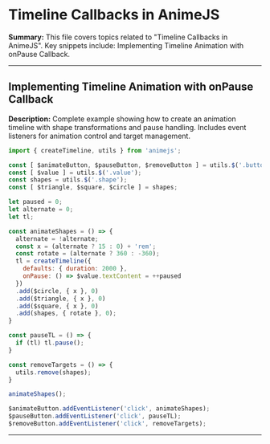 # Timeline Callbacks in AnimeJS

**Summary:** This file covers topics related to "Timeline Callbacks in AnimeJS". Key snippets include: Implementing Timeline Animation with onPause Callback.

---

## Implementing Timeline Animation with onPause Callback

**Description:** Complete example showing how to create an animation timeline with shape transformations and pause handling. Includes event listeners for animation control and target management.

```javascript
import { createTimeline, utils } from 'animejs';

const [ $animateButton, $pauseButton, $removeButton ] = utils.$('.button');
const [ $value ] = utils.$('.value');
const shapes = utils.$('.shape');
const [ $triangle, $square, $circle ] = shapes;

let paused = 0;
let alternate = 0;
let tl;

const animateShapes = () => {
  alternate = !alternate;
  const x = (alternate ? 15 : 0) + 'rem';
  const rotate = (alternate ? 360 : -360);
  tl = createTimeline({
    defaults: { duration: 2000 },
    onPause: () => $value.textContent = ++paused
  })
  .add($circle, { x }, 0)
  .add($triangle, { x }, 0)
  .add($square, { x }, 0)
  .add(shapes, { rotate }, 0);
}

const pauseTL = () => {
  if (tl) tl.pause();
}

const removeTargets = () => {
  utils.remove(shapes);
}

animateShapes();

$animateButton.addEventListener('click', animateShapes);
$pauseButton.addEventListener('click', pauseTL);
$removeButton.addEventListener('click', removeTargets);
```

---